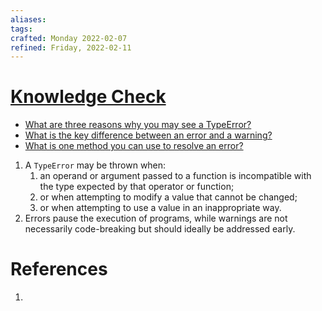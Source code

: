 ```yaml
---
aliases:
tags:
crafted: Monday 2022-02-07
refined: Friday, 2022-02-11
---
```


# [Knowledge Check](https://www.theodinproject.com/paths/foundations/courses/foundations/lessons/understanding-errors#knowledge-check)

- [What are three reasons why you may see a TypeError?](https://www.theodinproject.com/paths/foundations/courses/foundations/lessons/understanding-errors#type-error)
- [What is the key difference between an error and a warning?](https://www.theodinproject.com/paths/foundations/courses/foundations/lessons/understanding-errors#errors-vs-warnings)
- [What is one method you can use to resolve an error?](https://www.theodinproject.com/paths/foundations/courses/foundations/lessons/understanding-errors#tips-for-resolving-errors)

1. A `TypeError` may be thrown when:
   1. an operand or argument passed to a function is incompatible with the type expected by that operator or function;
   2. or when attempting to modify a value that cannot be changed;
   3. or when attempting to use a value in an inappropriate way.
2. Errors pause the execution of programs, while warnings are not necessarily code-breaking but should ideally be addressed early.

# References

1.
